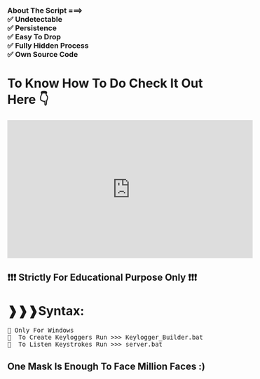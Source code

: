 <h3>About The Script ===> <br> ✅ Undetectable <br> ✅ Persistence <br> ✅ Easy To Drop <br> ✅ Fully Hidden Process <br> ✅ Own Source Code</h3>
<h1>To Know How To Do Check It Out Here 👇</h1>
<iframe width="560" height="315" src="https://www.youtube-nocookie.com/embed/LEqnER4JVz4" frameborder="0" allow="accelerometer; autoplay; clipboard-write; encrypted-media; gyroscope; picture-in-picture" allowfullscreen></iframe>
<h2> ❗❗❗ Strictly For Educational Purpose Only ❗❗❗ </h2>
<h1>❱❱❱Syntax:</h1>
<div class="highlight highlight-source-shell"><pre>🛑 Only For Windows <br>🛑  To Create Keyloggers Run >>> Keylogger_Builder.bat <br>🛑  To Listen Keystrokes Run >>> server.bat </pre></div>
<h2>One Mask Is Enough To Face Million Faces :)</h2>
